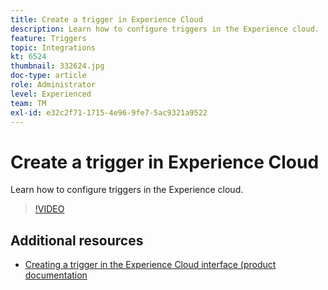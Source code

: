 ```yaml
---
title: Create a trigger in Experience Cloud
description: Learn how to configure triggers in the Experience cloud.
feature: Triggers
topic: Integrations
kt: 6524
thumbnail: 332624.jpg
doc-type: article
role: Administrator
level: Experienced
team: TM
exl-id: e32c2f71-1715-4e96-9fe7-5ac9321a9522
---
```

# Create a trigger in Experience Cloud

Learn how to configure triggers in the Experience cloud.

>[!VIDEO](https://video.tv.adobe.com/v/332624?quality=12)

## Additional resources

* [Creating a trigger in the Experience Cloud interface (product documentation](https://experienceleague.adobe.com/docs/campaign-standard/using/integrating-with-adobe-cloud/working-with-campaign-and-triggers/configuring-triggers-in-experience-cloud.html?lang=en#creating-a-trigger-in-the-experience-cloud-interface)
